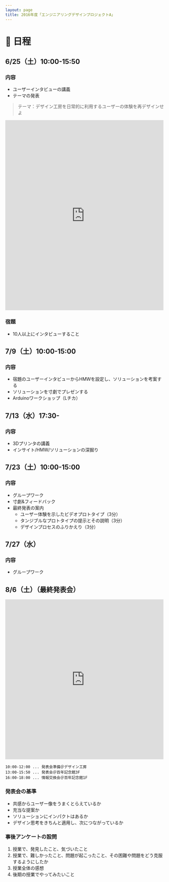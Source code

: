 ```yaml
---
layout: page
title: 2016年度「エンジニアリングデザインプロジェクトA」
---
```


# :date: 日程

## 6/25（土）10:00-15:50

### 内容
- ユーザーインタビューの講義
- テーマの発表

> テーマ：デザイン工房を日常的に利用するユーザーの体験を再デザインせよ

<iframe src="https://www.facebook.com/plugins/post.php?href=https%3A%2F%2Fwww.facebook.com%2Ftitech.cbec%2Fposts%2F466996016842617%3A0&width=500" width="500" height="599" style="border:none;overflow:hidden" scrolling="no" frameborder="0" allowTransparency="true"></iframe>

### 宿題

- 10人以上にインタビューすること

## 7/9（土）10:00-15:00

### 内容

- 宿題のユーザーインタビューからHMWを設定し、ソリューションを考案する
- ソリューションを寸劇でプレゼンする
- Arduinoワークショップ（Lチカ）

## 7/13（水）17:30-

### 内容

- 3Dプリンタの講義
- インサイト/HMW/ソリューションの深掘り

## 7/23（土）10:00-15:00

### 内容

- グループワーク
- 寸劇&フィードバック
- 最終発表の案内
  - ユーザー体験を示したビデオプロトタイプ（3分）
  - タンジブルなプロトタイプの提示とその説明（3分）
  - デザインプロセスのふりかえり（3分）

## 7/27（水）

### 内容

- グループワーク

## 8/6（土）（最終発表会）

<iframe src="https://www.facebook.com/plugins/post.php?href=https%3A%2F%2Fwww.facebook.com%2Ftitech.cbec%2Fposts%2F480320762176809%3A0&width=500" width="500" height="504" style="border:none;overflow:hidden" scrolling="no" frameborder="0" allowTransparency="true"></iframe>

```
10:00-12:00 ... 発表会準備＠デザイン工房
13:00-15:50 ... 発表会＠百年記念館3F
16:00-18:00 ... 情報交換会＠百年記念館1F
```

### 発表会の基準

- 共感からユーザー像をうまくとらえているか
- 充当な提案か
- ソリューションにインパクトはあるか
- デザイン思考をきちんと適用し、次につながっているか

### 事後アンケートの設問

1. 授業で、発見したこと、気づいたこと
2. 授業で、難しかったこと、問題が起こったこと、その困難や問題をどう克服するようにしたか
3. 授業全体の感想
4. 後期の授業でやってみたいこと
